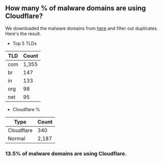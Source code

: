 ## How many % of malware domains are using Cloudflare?


We downloaded the malware domains from [here](https://urlhaus.abuse.ch) and filter out duplicates.
Here's the result.


[//]: # (start replacement)


- Top 5 TLDs

| TLD | Count |
| --- | --- |
| com | 1,355 |
| br | 147 |
| in | 133 |
| org | 98 |
| net | 95 |


- Cloudflare %

| Type | Count |
| --- | --- |
| Cloudflare | 340 |
| Normal | 2,187 |


### 13.5% of malware domains are using Cloudflare.